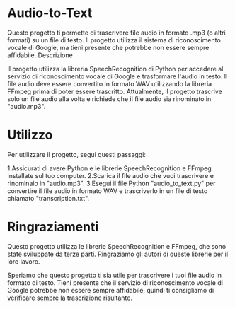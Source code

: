 # Audio-to-Text

Questo progetto ti permette di trascrivere file audio in formato .mp3 (o altri formati) su un file di testo. Il progetto utilizza il sistema di riconoscimento vocale di Google, ma tieni presente che potrebbe non essere sempre affidabile.
Descrizione

Il progetto utilizza la libreria SpeechRecognition di Python per accedere al servizio di riconoscimento vocale di Google e trasformare l'audio in testo. Il file audio deve essere convertito in formato WAV utilizzando la libreria FFmpeg prima di poter essere trascritto. Attualmente, il progetto trascrive solo un file audio alla volta e richiede che il file audio sia rinominato in "audio.mp3".
# Utilizzo

Per utilizzare il progetto, segui questi passaggi:

1.Assicurati di avere Python e le librerie SpeechRecognition e FFmpeg installate sul tuo computer.
2.Scarica il file audio che vuoi trascrivere e rinominalo in "audio.mp3".
3.Esegui il file Python "audio_to_text.py" per convertire il file audio in formato WAV e trascriverlo in un file di testo chiamato "transcription.txt".

# Ringraziamenti

Questo progetto utilizza le librerie SpeechRecognition e FFmpeg, che sono state sviluppate da terze parti. Ringraziamo gli autori di queste librerie per il loro lavoro.

Speriamo che questo progetto ti sia utile per trascrivere i tuoi file audio in formato di testo. Tieni presente che il servizio di riconoscimento vocale di Google potrebbe non essere sempre affidabile, quindi ti consigliamo di verificare sempre la trascrizione risultante.
